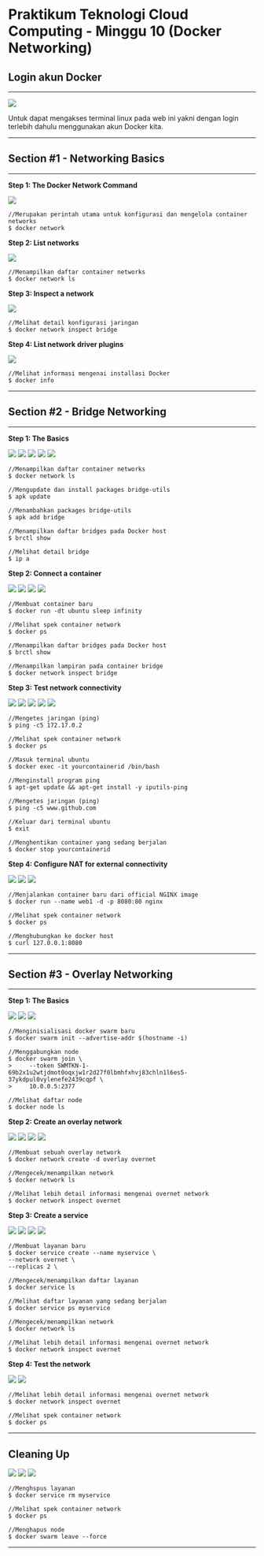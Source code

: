 # Praktikum Teknologi Cloud Computing - Minggu 10 (Docker Networking)

## Login akun Docker

---

![](image/latihan/1.png)

Untuk dapat mengakses terminal linux pada web ini yakni dengan login terlebih dahulu menggunakan akun Docker kita.

---

## Section #1 - Networking Basics

---

**Step 1: The Docker Network Command**

![](image/latihan/2.png)

```
//Merupakan perintah utama untuk konfigurasi dan mengelola container networks
$ docker network
```

**Step 2: List networks**

![](image/latihan/3.png)

```
//Menampilkan daftar container networks
$ docker network ls
```

**Step 3: Inspect a network**

![](image/latihan/4.png)

```
//Melihat detail konfigurasi jaringan
$ docker network inspect bridge
```

**Step 4: List network driver plugins**

![](image/latihan/5.png)

```
//Melihat informasi mengenai installasi Docker
$ docker info
```

---

## Section #2 - Bridge Networking

---

**Step 1: The Basics**

![](image/latihan/6.png)
![](image/latihan/7.png)
![](image/latihan/8.png)
![](image/latihan/9.png)
![](image/latihan/10.png)

```
//Menampilkan daftar container networks
$ docker network ls

//Mengupdate dan install packages bridge-utils
$ apk update

//Menambahkan packages bridge-utils
$ apk add bridge

//Menampilkan daftar bridges pada Docker host
$ brctl show

//Melihat detail bridge
$ ip a
```

**Step 2: Connect a container**

![](image/latihan/11.png)
![](image/latihan/12.png)
![](image/latihan/13.png)
![](image/latihan/14.png)

```
//Membuat container baru
$ docker run -dt ubuntu sleep infinity

//Melihat spek container network
$ docker ps

//Menampilkan daftar bridges pada Docker host
$ brctl show

//Menampilkan lampiran pada container bridge
$ docker network inspect bridge
```

**Step 3: Test network connectivity**

![](image/latihan/15.png)
![](image/latihan/16.png)
![](image/latihan/17.png)
![](image/latihan/18.png)
![](image/latihan/19.png)

```
//Mengetes jaringan (ping)
$ ping -c5 172.17.0.2

//Melihat spek container network
$ docker ps

//Masuk terminal ubuntu
$ docker exec -it yourcontainerid /bin/bash

//Menginstall program ping
$ apt-get update && apt-get install -y iputils-ping

//Mengetes jaringan (ping)
$ ping -c5 www.github.com

//Keluar dari terminal ubuntu
$ exit

//Menghentikan container yang sedang berjalan
$ docker stop yourcontainerid
```

**Step 4: Configure NAT for external connectivity**

![](image/latihan/20.png)
![](image/latihan/21.png)
![](image/latihan/22.png)

```
//Menjalankan container baru dari official NGINX image
$ docker run --name web1 -d -p 8080:80 nginx

//Melihat spek container network
$ docker ps

//Menghubungkan ke docker host
$ curl 127.0.0.1:8080
```

---

## Section #3 - Overlay Networking

---

**Step 1: The Basics**

![](image/latihan/23.png)
![](image/latihan/24.png)
![](image/latihan/25.png)

```
//Menginisialisasi docker swarm baru
$ docker swarm init --advertise-addr $(hostname -i)

//Menggabungkan node
$ docker swarm join \
>     --token SWMTKN-1-69b2x1u2wtjdmot0oqxjw1r2d27f0lbmhfxhvj83chln1l6es5-37ykdpul0vylenefe2439cqpf \
>     10.0.0.5:2377

//Melihat daftar node
$ docker node ls
```

**Step 2: Create an overlay network**

![](image/latihan/26.png)
![](image/latihan/27.png)
![](image/latihan/28.png)
![](image/latihan/29.png)

```
//Membuat sebuah overlay network
$ docker network create -d overlay overnet

//Mengecek/menampilkan network
$ docker network ls

//Melihat lebih detail informasi mengenai overnet network
$ docker network inspect overnet
```

**Step 3: Create a service**

![](image/latihan/30.png)
![](image/latihan/31.png)
![](image/latihan/32.png)
![](image/latihan/33.png)

```
//Membuat layanan baru
$ docker service create --name myservice \
--network overnet \
--replicas 2 \

//Mengecek/menampilkan daftar layanan
$ docker service ls

//Melihat daftar layanan yang sedang berjalan
$ docker service ps myservice

//Mengecek/menampilkan network
$ docker network ls

//Melihat lebih detail informasi mengenai overnet network
$ docker network inspect overnet
```

**Step 4: Test the network**

![](image/latihan/34.png)
![](image/latihan/35.png)

```
//Melihat lebih detail informasi mengenai overnet network
$ docker network inspect overnet

//Melihat spek container network
$ docker ps
```

---

## Cleaning Up

![](image/latihan/36.png)
![](image/latihan/37.png)
![](image/latihan/38.png)

```
//Menghspus layanan
$ docker service rm myservice

//Melihat spek container network
$ docker ps

//Menghapus node
$ docker swarm leave --force
```

---
